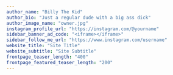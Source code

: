```yaml
---
author_name: "Billy The Kid"
author_bio: "Just a regular dude with a big ass dick"
author_image_name: "owner.jpg"
instagram_profile_url: "https://instagram.com/@yourname"
sidebar_banner_ad_code: "<iframe></iframe>"
sidebar_follow_me_url: "https://www.instagram.com/username"
website_title: "Site Title"
website_subtitle: "Site Subtitle"
frontpage_teaser_length: "400"
frontpage_featured_teaser_length: "200"
---
```

